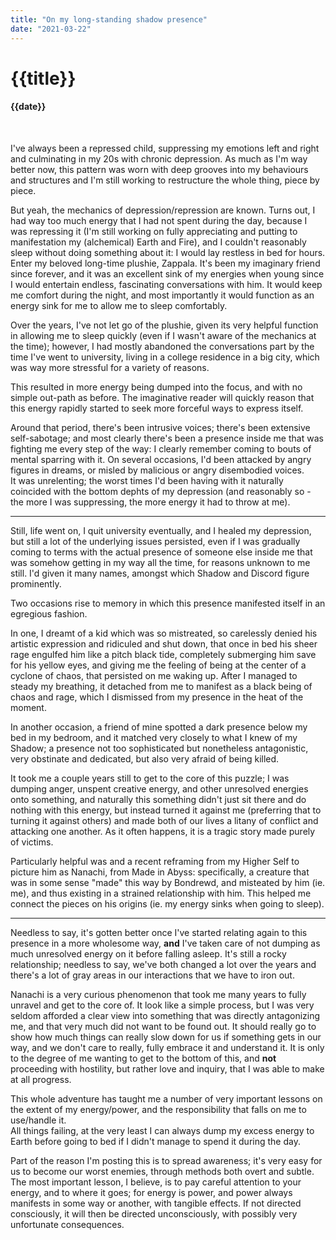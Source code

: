 ```yaml
---
title: "On my long-standing shadow presence"
date: "2021-03-22"
---
```

# {{title}}

#### {{date}}

<br>

I've always been a repressed child, suppressing my emotions left and right and culminating in my 20s with chronic depression. As much as I'm way better now, this pattern was worn with deep grooves into my behaviours and structures and I'm still working to restructure the whole thing, piece by piece.

But yeah, the mechanics of depression/repression are known. Turns out, I had way too much energy that I had not spent during the day, because I was repressing it (I'm still working on fully appreciating and putting to manifestation my (alchemical) Earth and Fire), and I couldn't reasonably sleep without doing something about it: I would lay restless in bed for hours. Enter my beloved long-time plushie, Zappala. It's been my imaginary friend since forever, and it was an excellent sink of my energies when young since I would entertain endless, fascinating conversations with him. It would keep me comfort during the night, and most importantly it would function as an energy sink for me to allow me to sleep comfortably.

Over the years, I've not let go of the plushie, given its very helpful function in allowing me to sleep quickly (even if I wasn't aware of the mechanics at the time); however, I had mostly abandoned the conversations part by the time I've went to university, living in a college residence in a big city, which was way more stressful for a variety of reasons.

This resulted in more energy being dumped into the focus, and with no simple out-path as before. The imaginative reader will quickly reason that this energy rapidly started to seek more forceful ways to express itself.

Around that period, there's been intrusive voices; there's been extensive self-sabotage; and most clearly there's been a presence inside me that was fighting me every step of the way: I clearly remember coming to bouts of mental sparring with it. On several occasions, I'd been attacked by angry figures in dreams, or misled by malicious or angry disembodied voices.  
It was unrelenting; the worst times I'd been having with it naturally coincided with the bottom dephts of my depression (and reasonably so - the more I was suppressing, the more energy it had to throw at me).

---

Still, life went on, I quit university eventually, and I healed my depression, but still a lot of the underlying issues persisted, even if I was gradually coming to terms with the actual presence of someone else inside me that was somehow getting in my way all the time, for reasons unknown to me still. I'd given it many names, amongst which Shadow and Discord figure prominently.

Two occasions rise to memory in which this presence manifested itself in an egregious fashion.

In one, I dreamt of a kid which was so mistreated, so carelessly denied his artistic expression and ridiculed and shut down, that once in bed his sheer rage engulfed him like a pitch black tide, completely submerging him save for his yellow eyes, and giving me the feeling of being at the center of a cyclone of chaos, that persisted on me waking up. After I managed to steady my breathing, it detached from me to manifest as a black being of chaos and rage, which I dismissed from my presence in the heat of the moment.

In another occasion, a friend of mine spotted a dark presence below my bed in my bedroom, and it matched very closely to what I knew of my Shadow; a presence not too sophisticated but nonetheless antagonistic, very obstinate and dedicated, but also very afraid of being killed.

It took me a couple years still to get to the core of this puzzle; I was dumping anger, unspent creative energy, and other unresolved energies onto something, and naturally this something didn't just sit there and do nothing with this energy, but instead turned it against me (preferring that to turning it against others) and made both of our lives a litany of conflict and attacking one another. As it often happens, it is a tragic story made purely of victims.

Particularly helpful was and a recent reframing from my Higher Self to picture him as Nanachi, from Made in Abyss: specifically, a creature that was in some sense "made" this way by Bondrewd, and misteated by him (ie. me), and thus existing in a strained relationship with him. This helped me connect the pieces on his origins (ie. my energy sinks when going to sleep).

---

Needless to say, it's gotten better once I've started relating again to this presence in a more wholesome way, **and** I've taken care of not dumping as much unresolved energy on it before falling asleep. It's still a rocky relationship; needless to say, we've both changed a lot over the years and there's a lot of gray areas in our interactions that we have to iron out.

Nanachi is a very curious phenomenon that took me many years to fully unravel and get to the core of. It look like a simple process, but I was very seldom afforded a clear view into something that was directly antagonizing me, and that very much did not want to be found out. It should really go to show how much things can really slow down for us if something gets in our way, and we don't care to really, fully embrace it and understand it. It is only to the degree of me wanting to get to the bottom of this, and **not** proceeding with hostility, but rather love and inquiry, that I was able to make at all progress.

This whole adventure has taught me a number of very important lessons on the extent of my energy/power, and the responsibility that falls on me to use/handle it.  
All things failing, at the very least I can always dump my excess energy to Earth before going to bed if I didn't manage to spend it during the day. 

Part of the reason I'm posting this is to spread awareness; it's very easy for us to become our worst enemies, through methods both overt and subtle. The most important lesson, I believe, is to pay careful attention to your energy, and to where it goes; for energy is power, and power always manifests in some way or another, with tangible effects. If not directed consciously, it will then be directed unconsciously, with possibly very unfortunate consequences.